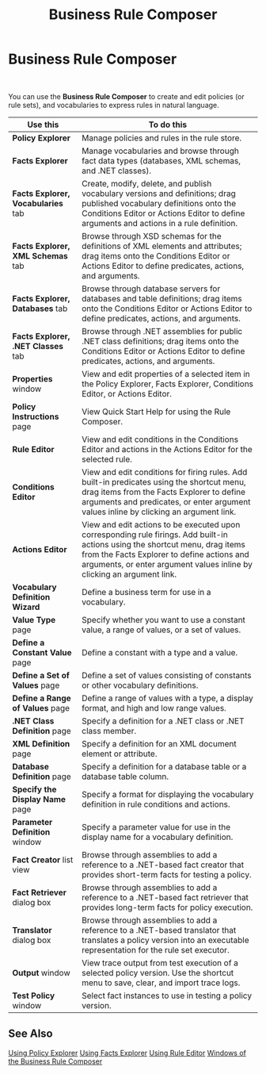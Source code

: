 ﻿---
title: Business Rule Composer
TOCTitle: Business Rule Composer
ms:assetid: 9f4f2d94-ad13-4ec7-a938-fd0ab4be4e0a
ms:mtpsurl: https://msdn.microsoft.com/en-us/library/Aa577642(v=BTS.80)
ms:contentKeyID: 51530037
ms.date: 08/30/2017
mtps_version: v=BTS.80
f1_keywords:
- bts10.bre.composer.main
---

# Business Rule Composer

 

You can use the **Business Rule Composer** to create and edit policies (or rule sets), and vocabularies to express rules in natural language.

<table>
<thead>
<tr class="header">
<th>Use this</th>
<th>To do this</th>
</tr>
</thead>
<tbody>
<tr class="odd">
<td><strong>Policy Explorer</strong></td>
<td>Manage policies and rules in the rule store.</td>
</tr>
<tr class="even">
<td><strong>Facts Explorer</strong></td>
<td>Manage vocabularies and browse through fact data types (databases, XML schemas, and .NET classes).</td>
</tr>
<tr class="odd">
<td><strong>Facts Explorer, Vocabularies</strong> tab</td>
<td>Create, modify, delete, and publish vocabulary versions and definitions; drag published vocabulary definitions onto the Conditions Editor or Actions Editor to define arguments and actions in a rule definition.</td>
</tr>
<tr class="even">
<td><strong>Facts Explorer, XML Schemas</strong> tab</td>
<td>Browse through XSD schemas for the definitions of XML elements and attributes; drag items onto the Conditions Editor or Actions Editor to define predicates, actions, and arguments.</td>
</tr>
<tr class="odd">
<td><strong>Facts Explorer, Databases</strong> tab</td>
<td>Browse through database servers for databases and table definitions; drag items onto the Conditions Editor or Actions Editor to define predicates, actions, and arguments.</td>
</tr>
<tr class="even">
<td><strong>Facts Explorer, .NET Classes</strong> tab</td>
<td>Browse through .NET assemblies for public .NET class definitions; drag items onto the Conditions Editor or Actions Editor to define predicates, actions, and arguments.</td>
</tr>
<tr class="odd">
<td><strong>Properties</strong> window</td>
<td>View and edit properties of a selected item in the Policy Explorer, Facts Explorer, Conditions Editor, or Actions Editor.</td>
</tr>
<tr class="even">
<td><strong>Policy Instructions</strong> page</td>
<td>View Quick Start Help for using the Rule Composer.</td>
</tr>
<tr class="odd">
<td><strong>Rule Editor</strong></td>
<td>View and edit conditions in the Conditions Editor and actions in the Actions Editor for the selected rule.</td>
</tr>
<tr class="even">
<td><strong>Conditions Editor</strong></td>
<td>View and edit conditions for firing rules. Add built-in predicates using the shortcut menu, drag items from the Facts Explorer to define arguments and predicates, or enter argument values inline by clicking an argument link.</td>
</tr>
<tr class="odd">
<td><strong>Actions Editor</strong></td>
<td>View and edit actions to be executed upon corresponding rule firings. Add built-in actions using the shortcut menu, drag items from the Facts Explorer to define actions and arguments, or enter argument values inline by clicking an argument link.</td>
</tr>
<tr class="even">
<td><strong>Vocabulary Definition Wizard</strong></td>
<td>Define a business term for use in a vocabulary.</td>
</tr>
<tr class="odd">
<td><strong>Value Type</strong> page</td>
<td>Specify whether you want to use a constant value, a range of values, or a set of values.</td>
</tr>
<tr class="even">
<td><strong>Define a Constant Value</strong> page</td>
<td>Define a constant with a type and a value.</td>
</tr>
<tr class="odd">
<td><strong>Define a Set of Values</strong> page</td>
<td>Define a set of values consisting of constants or other vocabulary definitions.</td>
</tr>
<tr class="even">
<td><strong>Define a Range of Values</strong> page</td>
<td>Define a range of values with a type, a display format, and high and low range values.</td>
</tr>
<tr class="odd">
<td><strong>.NET Class Definition</strong> page</td>
<td>Specify a definition for a .NET class or .NET class member.</td>
</tr>
<tr class="even">
<td><strong>XML Definition</strong> page</td>
<td>Specify a definition for an XML document element or attribute.</td>
</tr>
<tr class="odd">
<td><strong>Database Definition</strong> page</td>
<td>Specify a definition for a database table or a database table column.</td>
</tr>
<tr class="even">
<td><strong>Specify the Display Name</strong> page</td>
<td>Specify a format for displaying the vocabulary definition in rule conditions and actions.</td>
</tr>
<tr class="odd">
<td><strong>Parameter Definition</strong> window</td>
<td>Specify a parameter value for use in the display name for a vocabulary definition.</td>
</tr>
<tr class="even">
<td><strong>Fact Creator</strong> list view</td>
<td>Browse through assemblies to add a reference to a .NET-based fact creator that provides short-term facts for testing a policy.</td>
</tr>
<tr class="odd">
<td><strong>Fact Retriever</strong> dialog box</td>
<td>Browse through assemblies to add a reference to a .NET-based fact retriever that provides long-term facts for policy execution.</td>
</tr>
<tr class="even">
<td><strong>Translator</strong> dialog box</td>
<td>Browse through assemblies to add a reference to a .NET-based translator that translates a policy version into an executable representation for the rule set executor.</td>
</tr>
<tr class="odd">
<td><strong>Output</strong> window</td>
<td>View trace output from test execution of a selected policy version. Use the shortcut menu to save, clear, and import trace logs.</td>
</tr>
<tr class="even">
<td><strong>Test Policy</strong> window</td>
<td>Select fact instances to use in testing a policy version.</td>
</tr>
</tbody>
</table>


## See Also

[Using Policy Explorer](https://msdn.microsoft.com/library/aa559224\(v=bts.80\))  
[Using Facts Explorer](https://msdn.microsoft.com/library/aa561796\(v=bts.80\))  
[Using Rule Editor](https://msdn.microsoft.com/library/aa560525\(v=bts.80\))  
[Windows of the Business Rule Composer](https://msdn.microsoft.com/library/aa561030\(v=bts.80\))

